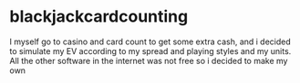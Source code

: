 # blackjackcardcounting

I myself go to casino and card count to get some extra cash, and i decided to simulate my EV according to my spread and playing styles and my units. 
All the other software in the internet was not free so i decided to make my own

